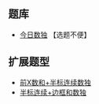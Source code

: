 ## 题库
- [今日数独](https://cn.sudoku.today/dailysudoku/) 【选题不便】

## 扩展题型
- [前X数和+半标连续数独](../../混合类/前X数和+半标连续数独.md)
- [半标连续+边框和数独](../../混合类/半标连续+边框和数独.md)